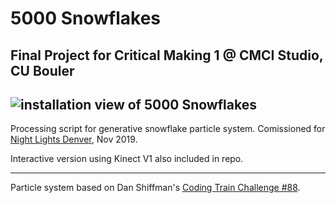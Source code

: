 # 5000 Snowflakes
## Final Project for Critical Making 1 @ CMCI Studio, CU Bouler


![installation view of 5000 Snowflakes](https://lh3.googleusercontent.com/CEXrhdNocZ9bHeELjuhGIN3Is1sI8jyy9YP8UCgTzfhuD8YhVcMB0HOPHNNBbUrobfN4EBW-t_71d1l-4XJorxkCAT7N9u9lFk0uuKr4dX4Gjz8sfB57sgllZeu8hQXcdf3eOQoMHwo=w1304-h978-no)
---

Processing script for generative snowflake particle system. Comissioned for [Night Lights Denver](http://nightlightsdenver.com/), Nov 2019.

Interactive version using Kinect V1 also included in repo.


---
Particle system based on Dan Shiffman's [Coding Train Challenge #88](https://github.com/CodingTrain/website/tree/master/CodingChallenges/CC_088_snowfall/P5).
